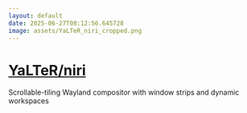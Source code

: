 ```yaml
---
layout: default
date: 2025-06-27T08:12:56.645728
image: assets/YaLTeR_niri_cropped.png
---
```


# [YaLTeR/niri](https://github.com/YaLTeR/niri)

Scrollable-tiling Wayland compositor with window strips and dynamic workspaces
